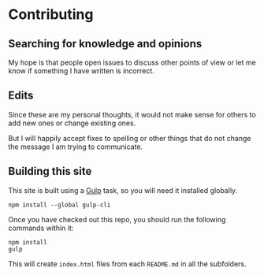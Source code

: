 # Contributing

## Searching for knowledge and opinions

My hope is that people open issues to discuss other points of view or let me know if something I have written is incorrect.


## Edits

Since these are my personal thoughts, it would not make sense for others to add new ones or change existing ones.

But I will happily accept fixes to spelling or other things that do not change the message I am trying to communicate.


## Building this site

This site is built using a [Gulp](http://gulpjs.com/) task, so you will need it installed globally.

	npm install --global gulp-cli

Once you have checked out this repo, you should run the following commands within it:

	npm install
	gulp

This will create `index.html` files from each `README.md` in all the subfolders.
